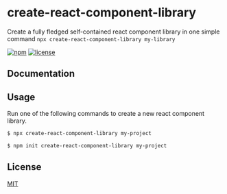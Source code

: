 # create-react-component-library

Create a fully fledged self-contained react component library in one simple command `npx create-react-component-library my-library`

[![npm][npm-image]][npm-url]
[![license][license-image]][license-url]

## Documentation

## Usage

Run one of the following commands to create a new react component library.

```bash
$ npx create-react-component-library my-project
```

```bash
$ npm init create-react-component-library my-project
```

<a id="license"></a>

## License

[MIT][license-url]

[npm-url]: https://npmjs.org/package/create-react-component-library
[npm-image]: https://img.shields.io/npm/v/create-react-component-library.svg
[license-url]: LICENSE.md
[license-image]: https://img.shields.io/github/license/magneh/create-react-component-library.svg
